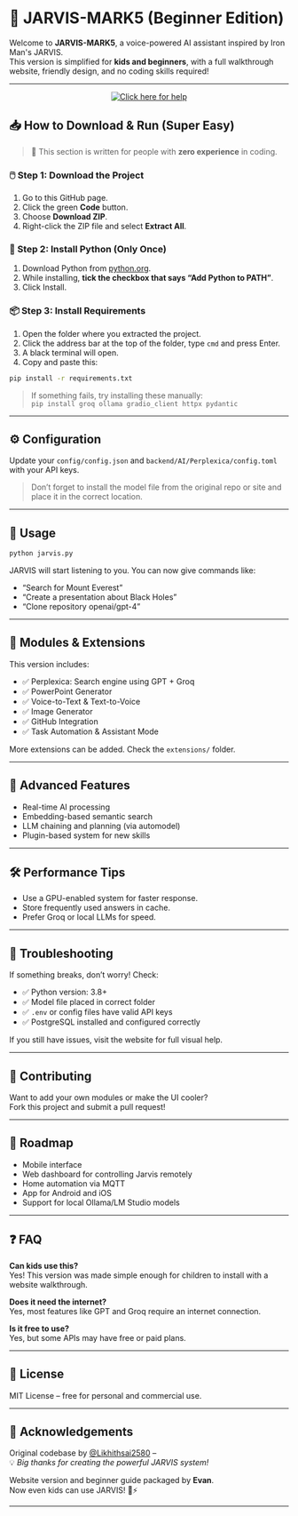 # 🧠 JARVIS-MARK5 (Beginner Edition)

Welcome to **JARVIS-MARK5**, a voice-powered AI assistant inspired by Iron Man's JARVIS.  
This version is simplified for **kids and beginners**, with a full walkthrough website, friendly design, and no coding skills required!

---
<p align="center">
  <a href="https://your-github-username.github.io/jarvis-guide" target="_blank">
    <img src="https://img.shields.io/badge/📥%20Click%20Here%20to%20Download%20%26%20Run%20Guide-blue?style=for-the-badge" alt="Click here for help">
  </a>
</p>

## 📥 How to Download & Run (Super Easy)

> 🧒 This section is written for people with **zero experience** in coding.

### 🖱️ Step 1: Download the Project

1. Go to this GitHub page.
2. Click the green **Code** button.
3. Choose **Download ZIP**.
4. Right-click the ZIP file and select **Extract All**.

### 🧰 Step 2: Install Python (Only Once)

1. Download Python from [python.org](https://www.python.org/downloads/).
2. While installing, **tick the checkbox that says “Add Python to PATH”**.
3. Click Install.

### 📦 Step 3: Install Requirements

1. Open the folder where you extracted the project.
2. Click the address bar at the top of the folder, type `cmd` and press Enter.
3. A black terminal will open.
4. Copy and paste this:

```bash
pip install -r requirements.txt
```

> If something fails, try installing these manually:  
> `pip install groq ollama gradio_client httpx pydantic`

---

## ⚙️ Configuration  
Update your `config/config.json` and `backend/AI/Perplexica/config.toml` with your API keys.

> Don’t forget to install the model file from the original repo or site and place it in the correct location.

---

## 🚀 Usage

```bash
python jarvis.py
```

JARVIS will start listening to you. You can now give commands like:

- “Search for Mount Everest”  
- “Create a presentation about Black Holes”  
- “Clone repository openai/gpt-4”

---

## 🔌 Modules & Extensions  

This version includes:

- ✅ Perplexica: Search engine using GPT + Groq  
- ✅ PowerPoint Generator  
- ✅ Voice-to-Text & Text-to-Voice  
- ✅ Image Generator  
- ✅ GitHub Integration  
- ✅ Task Automation & Assistant Mode  

More extensions can be added. Check the `extensions/` folder.

---

## 🧠 Advanced Features  

- Real-time AI processing  
- Embedding-based semantic search  
- LLM chaining and planning (via automodel)  
- Plugin-based system for new skills  

---

## 🛠️ Performance Tips  

- Use a GPU-enabled system for faster response.  
- Store frequently used answers in cache.  
- Prefer Groq or local LLMs for speed.  

---

## 🧷 Troubleshooting  

If something breaks, don’t worry! Check:

- ✅ Python version: 3.8+  
- ✅ Model file placed in correct folder  
- ✅ `.env` or config files have valid API keys  
- ✅ PostgreSQL installed and configured correctly  

If you still have issues, visit the website for full visual help.

---

## 👤 Contributing  

Want to add your own modules or make the UI cooler?  
Fork this project and submit a pull request!

---

## 📅 Roadmap  

- Mobile interface  
- Web dashboard for controlling Jarvis remotely  
- Home automation via MQTT  
- App for Android and iOS  
- Support for local Ollama/LM Studio models  

---

## ❓ FAQ

**Can kids use this?**  
Yes! This version was made simple enough for children to install with a website walkthrough.

**Does it need the internet?**  
Yes, most features like GPT and Groq require an internet connection.

**Is it free to use?**  
Yes, but some APIs may have free or paid plans.

---

## 📜 License  
MIT License – free for personal and commercial use.

---

## 🙏 Acknowledgements  

Original codebase by [@Likhithsai2580](https://github.com/Likhithsai2580) –  
💡 *Big thanks for creating the powerful JARVIS system!*  

Website version and beginner guide packaged by **Evan**.  
Now even kids can use JARVIS! 🧒⚡

---
